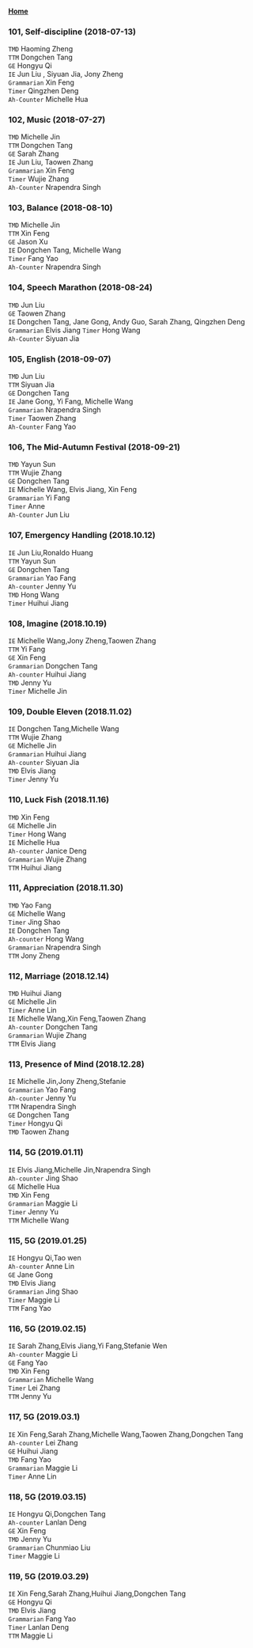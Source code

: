 #### [Home](https://eshtmc.github.io/)    

### 101, Self-discipline (2018-07-13)
`TMD` Haoming Zheng     
`TTM` Dongchen Tang    
`GE` Hongyu Qi    
`IE` Jun Liu , Siyuan Jia, Jony Zheng    
`Grammarian` Xin Feng    
`Timer` Qingzhen Deng   
`Ah-Counter` Michelle Hua

### 102, Music (2018-07-27)
`TMD` Michelle Jin     
`TTM` Dongchen Tang    
`GE` Sarah Zhang    
`IE` Jun Liu, Taowen Zhang   
`Grammarian` Xin Feng    
`Timer` Wujie Zhang   
`Ah-Counter` Nrapendra Singh

### 103, Balance (2018-08-10)
`TMD` Michelle Jin     
`TTM` Xin Feng    
`GE` Jason Xu    
`IE` Dongchen Tang, Michelle Wang    
`Timer` Fang Yao    
`Ah-Counter` Nrapendra Singh   

### 104, Speech Marathon (2018-08-24)
`TMD` Jun Liu         
`GE` Taowen Zhang    
`IE` Dongchen Tang, Jane Gong, Andy Guo, Sarah Zhang, Qingzhen Deng   
`Grammarian` Elvis Jiang
`Timer` Hong Wang    
`Ah-Counter` Siyuan Jia  

### 105, English (2018-09-07)
`TMD` Jun Liu  
`TTM` Siyuan Jia          
`GE` Dongchen Tang     
`IE` Jane Gong, Yi Fang, Michelle Wang  
`Grammarian` Nrapendra Singh  
`Timer` Taowen Zhang    
`Ah-Counter` Fang Yao  

### 106, The Mid-Autumn Festival (2018-09-21)  
`TMD` Yayun Sun  
`TTM` Wujie Zhang           
`GE` Dongchen Tang      
`IE` Michelle Wang, Elvis Jiang, Xin Feng  
`Grammarian` Yi Fang  
`Timer` Anne     
`Ah-Counter` Jun Liu  

### 107, Emergency Handling (2018.10.12)   
`IE` Jun Liu,Ronaldo Huang   
`TTM` Yayun Sun   
`GE` Dongchen Tang   
`Grammarian` Yao Fang   
`Ah-counter` Jenny Yu   
`TMD` Hong Wang   
`Timer` Huihui Jiang   

### 108, Imagine (2018.10.19)   
`IE` Michelle Wang,Jony Zheng,Taowen Zhang   
`TTM` Yi Fang   
`GE` Xin Feng   
`Grammarian` Dongchen Tang   
`Ah-counter` Huihui Jiang   
`TMD` Jenny Yu   
`Timer` Michelle Jin   

### 109, Double Eleven (2018.11.02)   
`IE` Dongchen Tang,Michelle Wang   
`TTM` Wujie Zhang   
`GE` Michelle Jin   
`Grammarian` Huihui Jiang   
`Ah-counter` Siyuan Jia   
`TMD` Elvis Jiang   
`Timer` Jenny Yu   

### 110, Luck Fish (2018.11.16)   
`TMD` Xin Feng   
`GE` Michelle Jin   
`Timer` Hong Wang   
`IE` Michelle Hua   
`Ah-counter` Janice Deng   
`Grammarian` Wujie Zhang   
`TTM` Huihui Jiang   

### 111, Appreciation (2018.11.30)   
`TMD` Yao Fang   
`GE` Michelle Wang   
`Timer` Jing Shao   
`IE` Dongchen Tang   
`Ah-counter` Hong Wang   
`Grammarian` Nrapendra Singh   
`TTM` Jony Zheng   

### 112, Marriage (2018.12.14)   
`TMD` Huihui Jiang   
`GE` Michelle Jin   
`Timer` Anne Lin   
`IE` Michelle Wang,Xin Feng,Taowen Zhang   
`Ah-counter` Dongchen Tang   
`Grammarian` Wujie Zhang   
`TTM` Elvis Jiang   

### 113, Presence of Mind (2018.12.28)   
`IE` Michelle Jin,Jony Zheng,Stefanie   
`Grammarian` Yao Fang   
`Ah-counter` Jenny Yu   
`TTM` Nrapendra Singh   
`GE` Dongchen Tang   
`Timer` Hongyu Qi   
`TMD` Taowen Zhang   

### 114, 5G (2019.01.11)   
`IE` Elvis Jiang,Michelle Jin,Nrapendra Singh   
`Ah-counter` Jing Shao   
`GE` Michelle Hua   
`TMD` Xin Feng   
`Grammarian` Maggie Li   
`Timer` Jenny Yu   
`TTM` Michelle Wang   

### 115, 5G (2019.01.25)   
`IE` Hongyu Qi,Tao wen   
`Ah-counter` Anne Lin   
`GE` Jane Gong   
`TMD` Elvis Jiang   
`Grammarian` Jing Shao   
`Timer` Maggie Li   
`TTM` Fang Yao   

### 116, 5G (2019.02.15)   
`IE` Sarah Zhang,Elvis Jiang,Yi Fang,Stefanie Wen   
`Ah-counter` Maggie Li   
`GE` Fang Yao   
`TMD` Xin Feng   
`Grammarian` Michelle Wang   
`Timer` Lei Zhang   
`TTM` Jenny Yu   

### 117, 5G (2019.03.1)   
`IE` Xin Feng,Sarah Zhang,Michelle Wang,Taowen Zhang,Dongchen Tang   
`Ah-counter` Lei Zhang   
`GE` Huihui Jiang   
`TMD` Fang Yao   
`Grammarian` Maggie Li   
`Timer` Anne Lin   

### 118, 5G (2019.03.15)   
`IE` Hongyu Qi,Dongchen Tang   
`Ah-counter` Lanlan Deng   
`GE` Xin Feng   
`TMD` Jenny Yu   
`Grammarian` Chunmiao Liu   
`Timer` Maggie Li   

### 119, 5G (2019.03.29)   
`IE` Xin Feng,Sarah Zhang,Huihui Jiang,Dongchen Tang   
`GE` Hongyu Qi   
`TMD` Elvis Jiang   
`Grammarian` Fang Yao   
`Timer` Lanlan Deng   
`TTM` Maggie Li   
